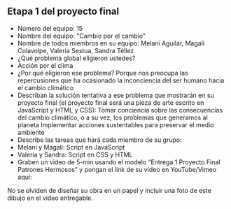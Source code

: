 ## Etapa 1 del proyecto final

- Número del equipo: 15
- Nombre del equipo: "Cambio por el cambio"
- Nombre de todos miembros en su equipo: Melani Aguilar, Magali Colavolpe, Valeria Sestua, Sandra Téllez
- ¿Qué problema global eligieron ustedes?
- Acción por el clima
- ¿Por qué eligieron ese problema?
Porque nos preocupa las repercusiones que ha ocasionado la inconciencia del ser humano hacia el cambio climático
- Describan la solución tentativa a ese problema que mostrarán en su proyecto final (el proyecto final será una pieza de arte escrito en JavaScript y HTML y CSS):
Tomar conciencia sobre las consecuencias del cambio climático, o a su vez, los problemas que generamos al planeta 
Implementar acciones sustentables para preservar el medio ambiente
- Describe las tareas que hará cada miembro de su grupo:
- Melani y Magali: Script en JavaScript
- Valeria y Sandra: Script en CSS y HTML
- Graben un video de 5-min usando el modelo “Entrega 1 Proyecto Final Patrones Hermosos” y pongan el link de su vídeo en YouTube/Vimeo aquí:

No se olviden de diseñar su obra en un papel y incluir una foto de este dibujo en el vídeo entregable.
